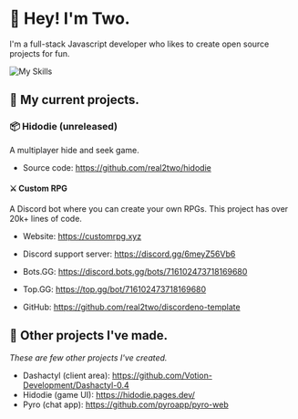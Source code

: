 # 👋 Hey! I'm Two.

I'm a full-stack Javascript developer who likes to create open source projects for fun.

![My Skills](https://skillicons.dev/icons?i=ts,js,mysql,mongodb)

## 📌 My current projects.

### 📦 Hidodie (unreleased)

A multiplayer hide and seek game.

- Source code: https://github.com/real2two/hidodie

#### ⚔️ Custom RPG

A Discord bot where you can create your own RPGs. This project has over 20k+ lines of code.

- Website: https://customrpg.xyz
- Discord support server: https://discord.gg/6meyZ56Vb6
- Bots.GG: https://discord.bots.gg/bots/716102473718169680
- Top.GG: https://top.gg/bot/716102473718169680

- GitHub: https://github.com/real2two/discordeno-template

## 📂 Other projects I've made.

*These are few other projects I've created.*

- Dashactyl (client area): https://github.com/Votion-Development/Dashactyl-0.4
- Hidodie (game UI): https://hidodie.pages.dev/
- Pyro (chat app): https://github.com/pyroapp/pyro-web
